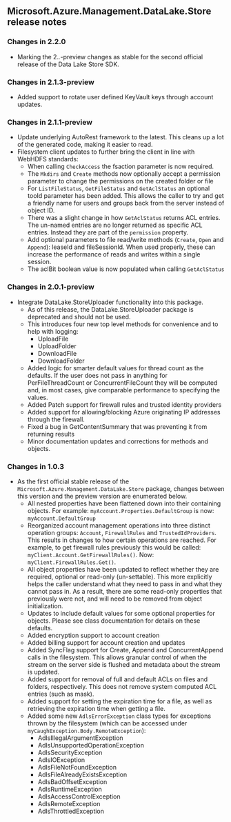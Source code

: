 ## Microsoft.Azure.Management.DataLake.Store release notes

### Changes in 2.2.0
- Marking the 2.*.*-preview changes as stable for the second official release of the Data Lake Store SDK.

### Changes in 2.1.3-preview
- Added support to rotate user defined KeyVault keys through account updates.

### Changes in 2.1.1-preview
- Update underlying AutoRest framework to the latest. This cleans up a lot of the generated code, making it easier to read.
- Filesystem client updates to further bring the client in line with WebHDFS standards:
    - When calling `CheckAccess` the fsaction parameter is now required.
    - The `Mkdirs` and `Create` methods now optionally accept a permission parameter to change the permissions on the created folder or file
    - For `ListFileStatus`, `GetFileStatus` and `GetAclStatus` an optional tooId parameter has been added. This allows the caller to try and get a friendly name for users and groups back from the server instead of object ID.
    - There was a slight change in how `GetAclStatus` returns ACL entries. The un-named entries are no longer returned as specific ACL entries. Instead they are part of the `permission` property.
    - Add optional parameters to file read/write methods (`Create`, `Open` and `Append`): leaseId and fileSessionId. When used properly, these can increase the performance of reads and writes within a single session.
    - The aclBit boolean value is now populated when calling `GetAclStatus`

### Changes in 2.0.1-preview
- Integrate DataLake.StoreUploader functionality into this package.
    - As of this release, the DataLake.StoreUploader package is deprecated and should not be used.
    - This introduces four new top level methods for convenience and to help with logging:
        - UploadFile
        - UploadFolder
        - DownloadFile
        - DownloadFolder
    - Added logic for smarter default values for thread count as the defaults. If the user does not pass in anything for PerFileThreadCount or ConcurrentFileCount they will be computed and, in most cases, give comparable performance to specifying the values.
    - Added Patch support for firewall rules and trusted identity providers
    - Added support for allowing/blocking Azure originating IP addresses through the firewall.
    - Fixed a bug in GetContentSummary that was preventing it from returning results
    - Minor documentation updates and corrections for methods and objects.

### Changes in 1.0.3
- As the first official stable release of the `Microsoft.Azure.Management.DataLake.Store` package, changes between this version and the preview version are enumerated below. 
    - All nested properties have been flattened down into their containing objects. For example: `myAccount.Properties.DefaultGroup` is now: `myAccount.DefaultGroup`
    - Reorganized account management operations into three distinct operation groups: `Account`, `FirewallRules` and `TrustedIdProviders`. This results in changes to how certain operations are reached. For example, to get firewall rules previously this would be called: `myClient.Account.GetFirewallRules()`. Now: `myClient.FirewallRules.Get()`.
    - All object properties have been updated to reflect whether they are required, optional or read-only (un-settable). This more explicitly helps the caller understand what they need to pass in and what they cannot pass in. As a result, there are some read-only properties that previously were not, and will need to be removed from object initialization.
    - Updates to include default values for some optional properties for objects. Please see class documentation for details on these defaults.
    - Added encryption support to account creation
    - Added billing support for account creation and updates
    - Added SyncFlag support for Create, Append and ConcurrentAppend calls in the filesystem. This allows granular control of when the stream on the server side is flushed and metadata about the stream is updated.
    - Added support for removal of full and default ACLs on files and folders, respectively. This does not remove system computed ACL entries (such as mask).
    - Added support for setting the expiration time for a file, as well as retrieving the expiration time when getting a file.
    - Added some new `AdlsErrorException` class types for exceptions thrown by the filesystem (which can be accessed under `myCaughException.Body.RemoteException`):
        - AdlsIllegalArgumentException
        - AdlsUnsupportedOperationException
        - AdlsSecurityException
        - AdlsIOException
        - AdlsFileNotFoundException
        - AdlsFileAlreadyExistsException
        - AdlsBadOffsetException
        - AdlsRuntimeException
        - AdlsAccessControlException
        - AdlsRemoteException
        - AdlsThrottledException
